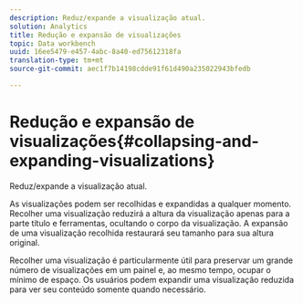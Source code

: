 ```yaml
---
description: Reduz/expande a visualização atual.
solution: Analytics
title: Redução e expansão de visualizações
topic: Data workbench
uuid: 16ee5479-e457-4abc-8a40-ed75612318fa
translation-type: tm+mt
source-git-commit: aec1f7b14198cdde91f61d490a235022943bfedb

---
```



# Redução e expansão de visualizações{#collapsing-and-expanding-visualizations}

Reduz/expande a visualização atual.

As visualizações podem ser recolhidas e expandidas a qualquer momento. Recolher uma visualização reduzirá a altura da visualização apenas para a parte título e ferramentas, ocultando o corpo da visualização. A expansão de uma visualização recolhida restaurará seu tamanho para sua altura original.

Recolher uma visualização é particularmente útil para preservar um grande número de visualizações em um painel e, ao mesmo tempo, ocupar o mínimo de espaço. Os usuários podem expandir uma visualização reduzida para ver seu conteúdo somente quando necessário.

